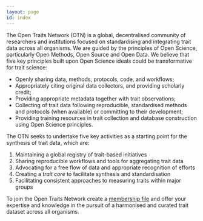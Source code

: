 ```yaml
---
layout: page
id: index
---
```

  
The Open Traits Network (OTN) is a global, decentralised community of researchers and institutions focused on standardising and integrating trait data across all organisms. We are guided by the principles of Open Science, particularly Open Methods, Open Source and Open Data. We believe that five key principles built upon Open Science ideals could be transformative for trait science:

- Openly sharing data, methods, protocols, code, and workflows;
- Appropriately citing original data collectors, and providing scholarly credit;
- Providing appropriate metadata together with trait observations;
- Collecting of trait data following reproducible, standardised methods and protocols (when available) or committing to their development;
- Providing training resources in trait collection and database construction using Open Science principles.


The OTN seeks to undertake five key activities as a starting point for the synthesis of trait data, which are:

1. Maintaining a global registry of trait-based initiatives  
2. Sharing reproducible workflows and tools for aggregating trait data  
3. Advocating for a free flow of data and appropriate recognition of efforts  
4. Creating a *trait core* to facilitate synthesis and standardisation  
5. Facilitating consistent approaches to measuring traits within major groups  
  
To join the Open Traits Network create a [membership file](https://github.com/open-traits-network/open-traits-network.github.io/tree/master/_members) and offer your expertise and knowledge in the pursuit of a harmonised and curated trait dataset across all organisms.

<div id="banner">
<script language="JavaScript" src="js/pictures.js"></script>
<script language="JavaScript">
<!-- Hide this script from old browsers --
document.write('<IMG SRC="' + image + '">')
// -- End Hiding Here -->
</script>
</div>
